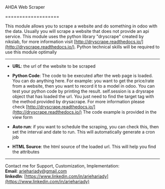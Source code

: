 AHDA Web Scraper  

===================

This module allows you to scrape a website and do something in odoo with the data. Usually you will scrape a website that does not provide an api service. This module uses the python library "dryscrape" created by nikslab, for more information visit [http://dryscrape.readthedocs.io/](http://dryscrape.readthedocs.io/). Python technical skills will be required to use this module optimally  

* * *

*   **URL**: the url of the website to be scraped
*   **Python Code**: The code to be executed after the web page is loaded. You can do anything here. For example: you want to get the price/rate from a website, then you want to record it to a model in odoo. You can test your python code by printing the result. self.session is a drysrape object that has loaded the url. You just need to find the target tag with the method provided by drysacrape. For more information please check [http://dryscrape.readthedocs.io/](http://dryscrape.readthedocs.io/) The code example is provided in the view form
*   **Auto run**: if you want to schedule the scraping, you can check this, then set the interval and date to run. This will automatically generate a cron job

*   **HTML Source**: the html source of the loaded url. This will help you find the attributes  
    
* * *

  
Contact me for Support, Customization, Implementation:  
**Email**: [ariehariady@gmail.com  
](mailto:ariehariady@gmail.com)**linkedIn**: [https://www.linkedin.com/in/ariehariady](https://www.linkedin.com/in/ariehariady)
